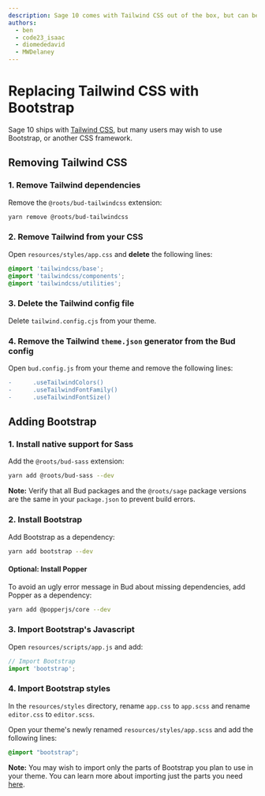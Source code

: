 ```yaml
---
description: Sage 10 comes with Tailwind CSS out of the box, but can be replaced with Bootstrap or any other CSS framework.
authors:
  - ben
  - code23_isaac
  - diomededavid
  - MWDelaney
---
```


# Replacing Tailwind CSS with Bootstrap

Sage 10 ships with [Tailwind CSS](https://tailwindcss.com), but many users may wish to use Bootstrap, or another CSS framework. 

## Removing Tailwind CSS

### 1. Remove Tailwind dependencies

Remove the `@roots/bud-tailwindcss` extension:

```sh
yarn remove @roots/bud-tailwindcss
```

### 2. Remove Tailwind from your CSS

Open `resources/styles/app.css` and **delete** the following lines:

```css
@import 'tailwindcss/base';
@import 'tailwindcss/components';
@import 'tailwindcss/utilities';
```

### 3. Delete the Tailwind config file

Delete `tailwind.config.cjs` from your theme.

### 4. Remove the Tailwind `theme.json` generator from the Bud config

Open `bud.config.js` from your theme and remove the following lines:

```diff
-      .useTailwindColors()
-      .useTailwindFontFamily()
-      .useTailwindFontSize()
```

## Adding Bootstrap

### 1. Install native support for Sass

Add the `@roots/bud-sass` extension:

```sh
yarn add @roots/bud-sass --dev
```
**Note:** Verify that all Bud packages and the `@roots/sage` package versions are the same in your `package.json` to prevent build errors.

### 2. Install Bootstrap

Add Bootstrap as a dependency:

```sh
yarn add bootstrap --dev
```

#### Optional: Install Popper

To avoid an ugly error message in Bud about missing dependencies, add Popper as a dependency:

```sh
yarn add @popperjs/core --dev
```

### 3. Import Bootstrap's Javascript

Open `resources/scripts/app.js` and add:

```javascript
// Import Bootstrap
import 'bootstrap';
```

### 4. Import Bootstrap styles

In the `resources/styles` directory, rename `app.css` to `app.scss` and rename `editor.css` to `editor.scss`.

Open your theme's newly renamed `resources/styles/app.scss` and add the following lines:

```css
@import "bootstrap";
```

**Note:** You may wish to import only the parts of Bootstrap you plan to use in your theme. You can learn more about importing just the parts you need [here](https://getbootstrap.com/docs/5.1/customize/sass/#importing).
